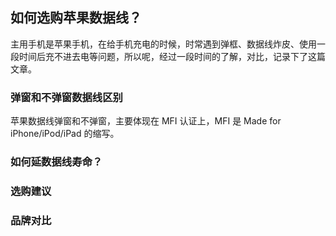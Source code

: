 ## **如何选购苹果数据线？**
主用手机是苹果手机，在给手机充电的时候，时常遇到弹框、数据线炸皮、使用一段时间后充不进去电等问题，所以呢，经过一段时间的了解，对比，记录下了这篇文章。

### **弹窗和不弹窗数据线区别**
苹果数据线弹窗和不弹窗，主要体现在 MFI 认证上，MFI 是 Made for iPhone/iPod/iPad 的缩写。

### **如何延数据线寿命？**

### **选购建议**

### **品牌对比**


